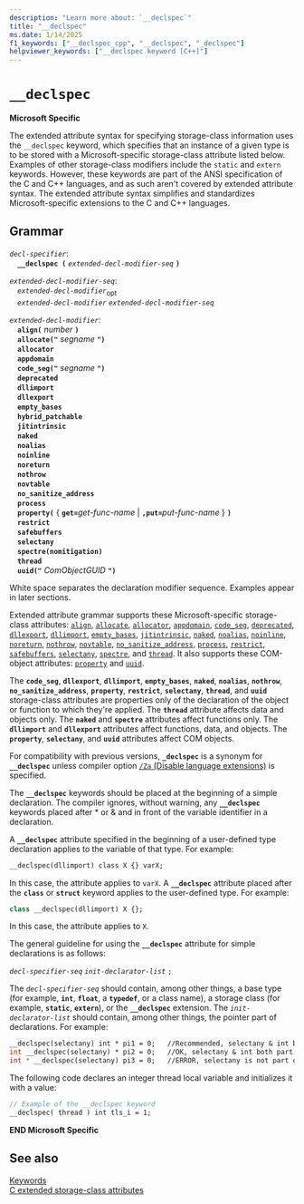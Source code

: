 ```yaml
---
description: "Learn more about: `__declspec`"
title: "__declspec"
ms.date: 1/14/2025
f1_keywords: ["__declspec_cpp", "__declspec", "_declspec"]
helpviewer_keywords: ["__declspec keyword [C++]"]
---
```

# `__declspec`

**Microsoft Specific**

The extended attribute syntax for specifying storage-class information uses the `__declspec` keyword, which specifies that an instance of a given type is to be stored with a Microsoft-specific storage-class attribute listed below. Examples of other storage-class modifiers include the `static` and `extern` keywords. However, these keywords are part of the ANSI specification of the C and C++ languages, and as such aren't covered by extended attribute syntax. The extended attribute syntax simplifies and standardizes Microsoft-specific extensions to the C and C++ languages.

## Grammar

*`decl-specifier`*:\
&emsp;**`__declspec (`**  *`extended-decl-modifier-seq`*  **`)`**

*`extended-decl-modifier-seq`*:\
&emsp;*`extended-decl-modifier`*<sub>opt</sub>\
&emsp;*`extended-decl-modifier`* *`extended-decl-modifier-seq`*

*`extended-decl-modifier`*:\
&emsp;**`align(`** *number* **`)`**\
&emsp;**`allocate("`** *segname* **`")`**\
&emsp;**`allocator`**\
&emsp;**`appdomain`**\
&emsp;**`code_seg("`** *segname* **`")`**\
&emsp;**`deprecated`**\
&emsp;**`dllimport`**\
&emsp;**`dllexport`**\
&emsp;**`empty_bases`**\
&emsp;**`hybrid_patchable`**\
&emsp;**`jitintrinsic`**\
&emsp;**`naked`**\
&emsp;**`noalias`**\
&emsp;**`noinline`**\
&emsp;**`noreturn`**\
&emsp;**`nothrow`**\
&emsp;**`novtable`**\
&emsp;**`no_sanitize_address`**\
&emsp;**`process`**\
&emsp;**`property(`** { **`get=`**_get-func-name_ \| **`,put=`**_put-func-name_ } **`)`**\
&emsp;**`restrict`**\
&emsp;**`safebuffers`**\
&emsp;**`selectany`**\
&emsp;**`spectre(nomitigation)`**\
&emsp;**`thread`**\
&emsp;**`uuid("`** *ComObjectGUID* **`")`**

White space separates the declaration modifier sequence. Examples appear in later sections.

Extended attribute grammar supports these Microsoft-specific storage-class attributes: [`align`](../cpp/align-cpp.md), [`allocate`](../cpp/allocate.md), [`allocator`](../cpp/allocator.md), [`appdomain`](../cpp/appdomain.md), [`code_seg`](../cpp/code-seg-declspec.md), [`deprecated`](../cpp/deprecated-cpp.md), [`dllexport`](../cpp/dllexport-dllimport.md), [`dllimport`](../cpp/dllexport-dllimport.md), [`empty_bases`](../cpp/empty-bases.md), [`jitintrinsic`](../cpp/jitintrinsic.md), [`naked`](../cpp/naked-cpp.md), [`noalias`](../cpp/noalias.md), [`noinline`](../cpp/noinline.md), [`noreturn`](../cpp/noreturn.md), [`nothrow`](../cpp/nothrow-cpp.md), [`novtable`](../cpp/novtable.md), [`no_sanitize_address`](../cpp/no-sanitize-address.md), [`process`](../cpp/process.md), [`restrict`](../cpp/restrict.md), [`safebuffers`](../cpp/safebuffers.md), [`selectany`](../cpp/selectany.md), [`spectre`](../cpp/spectre.md), and [`thread`](../cpp/thread.md). It also supports these COM-object attributes: [`property`](../cpp/property-cpp.md) and [`uuid`](../cpp/uuid-cpp.md).

The **`code_seg`**, **`dllexport`**, **`dllimport`**, **`empty_bases`**, **`naked`**, **`noalias`**, **`nothrow`**, **`no_sanitize_address`**, **`property`**, **`restrict`**, **`selectany`**, **`thread`**, and **`uuid`** storage-class attributes are properties only of the declaration of the object or function to which they're applied. The **`thread`** attribute affects data and objects only. The **`naked`** and **`spectre`** attributes affect functions only. The **`dllimport`** and **`dllexport`** attributes affect functions, data, and objects. The **`property`**, **`selectany`**, and **`uuid`** attributes affect COM objects.

For compatibility with previous versions, **`_declspec`** is a synonym for **`__declspec`** unless compiler option [`/Za` (Disable language extensions)](../build/reference/za-ze-disable-language-extensions.md) is specified.

The **`__declspec`** keywords should be placed at the beginning of a simple declaration. The compiler ignores, without warning, any **`__declspec`** keywords placed after * or & and in front of the variable identifier in a declaration.

A **`__declspec`** attribute specified in the beginning of a user-defined type declaration applies to the variable of that type. For example:

```cpp
__declspec(dllimport) class X {} varX;
```

In this case, the attribute applies to `varX`. A **`__declspec`** attribute placed after the **`class`** or **`struct`** keyword applies to the user-defined type. For example:

```cpp
class __declspec(dllimport) X {};
```

In this case, the attribute applies to `X`.

The general guideline for using the **`__declspec`** attribute for simple declarations is as follows:

*`decl-specifier-seq`* *`init-declarator-list`* `;`

The *`decl-specifier-seq`* should contain, among other things, a base type (for example, **`int`**, **`float`**, a **`typedef`**, or a class name), a storage class (for example, **`static`**, **`extern`**), or the **`__declspec`** extension. The *`init-declarator-list`* should contain, among other things, the pointer part of declarations. For example:

```cpp
__declspec(selectany) int * pi1 = 0;   //Recommended, selectany & int both part of decl-specifier
int __declspec(selectany) * pi2 = 0;   //OK, selectany & int both part of decl-specifier
int * __declspec(selectany) pi3 = 0;   //ERROR, selectany is not part of a declarator
```

The following code declares an integer thread local variable and initializes it with a value:

```cpp
// Example of the __declspec keyword
__declspec( thread ) int tls_i = 1;
```

**END Microsoft Specific**

## See also

[Keywords](../cpp/keywords-cpp.md)\
[C extended storage-class attributes](../c-language/c-extended-storage-class-attributes.md)
